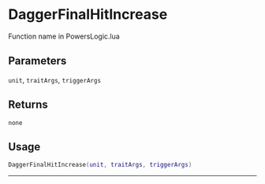 # DaggerFinalHitIncrease
Function name in PowersLogic.lua
## Parameters
`unit`, `traitArgs`, `triggerArgs`
## Returns
`none`
## Usage
```lua
DaggerFinalHitIncrease(unit, traitArgs, triggerArgs)
```
---
